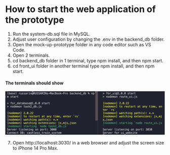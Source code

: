 # How to start the web application of the prototype
1. Run the system-db.sql file in MySQL.
2. Adjust user configuration by changing the .env in the backend_db folder. 
3. Open the mock-up-prototype folder in any code editor such as VS Code.
4. Open 2 terminals.
5. cd backend_db folder in 1 terminal, type npm install, and then npm start.
6. cd front_ui folder in another terminal type npm install, and then npm start.
#### The terminals should show
![Alt text](mock-up-prototype/image.png)

7. Open http://localhost:3030/ in a web browser and adjust the screen size to iPhone 14 Pro Max.
